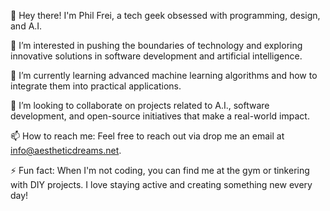 👋 Hey there! I'm Phil Frei, a tech geek obsessed with programming, design, and A.I.

👀 I’m interested in pushing the boundaries of technology and exploring innovative solutions in software development and artificial intelligence.

🌱 I’m currently learning advanced machine learning algorithms and how to integrate them into practical applications.

💖 I’m looking to collaborate on projects related to A.I., software development, and open-source initiatives that make a real-world impact.

📫 How to reach me: Feel free to reach out via drop me an email at info@aestheticdreams.net.

⚡ Fun fact: When I'm not coding, you can find me at the gym or tinkering with DIY projects. I love staying active and creating something new every day!
